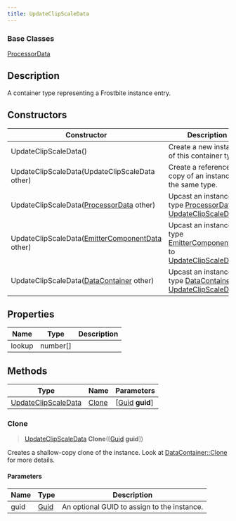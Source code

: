 ```yaml
---
title: UpdateClipScaleData
---
```

### Base Classes

[ProcessorData](/vext/ref/fb/processordata/)

## Description

A container type representing a Frostbite instance entry.

## Constructors

| Constructor                                                                    | Description                                                                                                                   |
| ------------------------------------------------------------------------------ | ----------------------------------------------------------------------------------------------------------------------------- |
| UpdateClipScaleData()                                                          | Create a new instance of this container type.                                                                                 |
| UpdateClipScaleData(UpdateClipScaleData other)                                 | Create a reference copy of an instance of the same type.                                                                      |
| UpdateClipScaleData([ProcessorData](/vext/ref/fb/processordata/) other)                      | Upcast an instance of type [ProcessorData](/vext/ref/fb/processordata/) to [UpdateClipScaleData](/vext/ref/fb/updateclipscaledata/).                      |
| UpdateClipScaleData([EmitterComponentData](/vext/ref/fb/emittercomponentdata/) other)        | Upcast an instance of type [EmitterComponentData](/vext/ref/fb/emittercomponentdata/) to [UpdateClipScaleData](/vext/ref/fb/updateclipscaledata/).        |
| UpdateClipScaleData([DataContainer](/vext/ref/shared/class/datacontainer) other) | Upcast an instance of type [DataContainer](/vext/ref/shared/class/datacontainer) to [UpdateClipScaleData](/vext/ref/fb/updateclipscaledata/). |

## Properties

| Name   | Type       | Description |
| ------ | ---------- | ----------- |
| lookup | number\[\] |             |

## Methods

| Type                                       | Name            | Parameters                                     |
| ------------------------------------------ | --------------- | ---------------------------------------------- |
| [UpdateClipScaleData](/vext/ref/fb/updateclipscaledata/) | [Clone](#clone) | \[[Guid](/vext/ref/shared/class/guid) **guid**\] |

### Clone

> [UpdateClipScaleData](/vext/ref/fb/updateclipscaledata/) **Clone**(\[[Guid](/vext/ref/shared/class/guid) **guid**\])

Creates a shallow-copy clone of the instance. Look at [DataContainer::Clone](/vext/ref/shared/class/datacontainer#clone) for more details.

#### Parameters

| Name | Type         | Description                                 |
| ---- | ------------ | ------------------------------------------- |
| guid | [Guid](/vext/ref/shared/class/guid/) | An optional GUID to assign to the instance. |
